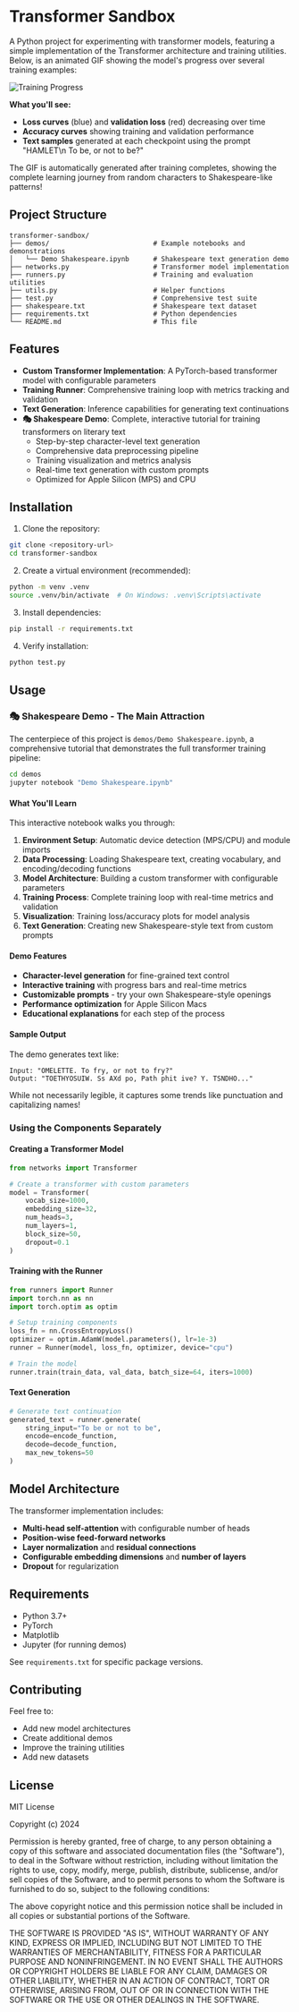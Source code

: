 # Transformer Sandbox

A Python project for experimenting with transformer models, featuring a simple implementation of the Transformer architecture and training utilities.
Below, is an animated GIF showing the model's progress over several training examples:

![Training Progress](animation_token.gif)

**What you'll see:**
- **Loss curves** (blue) and **validation loss** (red) decreasing over time
- **Accuracy curves** showing training and validation performance
- **Text samples** generated at each checkpoint using the prompt "HAMLET\n To be, or not to be?"

The GIF is automatically generated after training completes, showing the complete learning journey from random characters to Shakespeare-like patterns!

## Project Structure

```
transformer-sandbox/
├── demos/                          # Example notebooks and demonstrations
│   └── Demo Shakespeare.ipynb      # Shakespeare text generation demo
├── networks.py                     # Transformer model implementation
├── runners.py                      # Training and evaluation utilities
├── utils.py                        # Helper functions
├── test.py                         # Comprehensive test suite
├── shakespeare.txt                 # Shakespeare text dataset
├── requirements.txt                # Python dependencies
└── README.md                       # This file
```

## Features
- **Custom Transformer Implementation**: A PyTorch-based transformer model with configurable parameters
- **Training Runner**: Comprehensive training loop with metrics tracking and validation
- **Text Generation**: Inference capabilities for generating text continuations
- **🎭 Shakespeare Demo**: Complete, interactive tutorial for training transformers on literary text
  - Step-by-step character-level text generation
  - Comprehensive data preprocessing pipeline
  - Training visualization and metrics analysis
  - Real-time text generation with custom prompts
  - Optimized for Apple Silicon (MPS) and CPU

## Installation

1. Clone the repository:
```bash
git clone <repository-url>
cd transformer-sandbox
```

2. Create a virtual environment (recommended):
```bash
python -m venv .venv
source .venv/bin/activate  # On Windows: .venv\Scripts\activate
```

3. Install dependencies:
```bash
pip install -r requirements.txt
```

4. Verify installation:
```bash
python test.py
```

## Usage

### 🎭 Shakespeare Demo - The Main Attraction

The centerpiece of this project is `demos/Demo Shakespeare.ipynb`, a comprehensive tutorial that demonstrates the full transformer training pipeline:

```bash
cd demos
jupyter notebook "Demo Shakespeare.ipynb"
```

#### What You'll Learn

This interactive notebook walks you through:

1. **Environment Setup**: Automatic device detection (MPS/CPU) and module imports
2. **Data Processing**: Loading Shakespeare text, creating vocabulary, and encoding/decoding functions
3. **Model Architecture**: Building a custom transformer with configurable parameters
4. **Training Process**: Complete training loop with real-time metrics and validation
5. **Visualization**: Training loss/accuracy plots for model analysis
6. **Text Generation**: Creating new Shakespeare-style text from custom prompts

#### Demo Features

- **Character-level generation** for fine-grained text control
- **Interactive training** with progress bars and real-time metrics
- **Customizable prompts** - try your own Shakespeare-style openings
- **Performance optimization** for Apple Silicon Macs
- **Educational explanations** for each step of the process

#### Sample Output

The demo generates text like:
```
Input: "OMELETTE. To fry, or not to fry?"
Output: "TOETHYOSUIW. Ss AXd po, Path phit ive? Y. TSNDHO..."
```

While not necessarily legible, it captures some trends like punctuation and capitalizing names!

### Using the Components Separately

#### Creating a Transformer Model

```python
from networks import Transformer

# Create a transformer with custom parameters
model = Transformer(
    vocab_size=1000,
    embedding_size=32,
    num_heads=3,
    num_layers=1,
    block_size=50,
    dropout=0.1
)
```

#### Training with the Runner

```python
from runners import Runner
import torch.nn as nn
import torch.optim as optim

# Setup training components
loss_fn = nn.CrossEntropyLoss()
optimizer = optim.AdamW(model.parameters(), lr=1e-3)
runner = Runner(model, loss_fn, optimizer, device="cpu")

# Train the model
runner.train(train_data, val_data, batch_size=64, iters=1000)
```

#### Text Generation

```python
# Generate text continuation
generated_text = runner.generate(
    string_input="To be or not to be",
    encode=encode_function,
    decode=decode_function,
    max_new_tokens=50
)
```

## Model Architecture

The transformer implementation includes:
- **Multi-head self-attention** with configurable number of heads
- **Position-wise feed-forward networks**
- **Layer normalization** and **residual connections**
- **Configurable embedding dimensions** and **number of layers**
- **Dropout** for regularization

## Requirements

- Python 3.7+
- PyTorch
- Matplotlib
- Jupyter (for running demos)

See `requirements.txt` for specific package versions.

## Contributing

Feel free to:
- Add new model architectures
- Create additional demos
- Improve the training utilities
- Add new datasets

## License

MIT License

Copyright (c) 2024

Permission is hereby granted, free of charge, to any person obtaining a copy
of this software and associated documentation files (the "Software"), to deal
in the Software without restriction, including without limitation the rights
to use, copy, modify, merge, publish, distribute, sublicense, and/or sell
copies of the Software, and to permit persons to whom the Software is
furnished to do so, subject to the following conditions:

The above copyright notice and this permission notice shall be included in all
copies or substantial portions of the Software.

THE SOFTWARE IS PROVIDED "AS IS", WITHOUT WARRANTY OF ANY KIND, EXPRESS OR
IMPLIED, INCLUDING BUT NOT LIMITED TO THE WARRANTIES OF MERCHANTABILITY,
FITNESS FOR A PARTICULAR PURPOSE AND NONINFRINGEMENT. IN NO EVENT SHALL THE
AUTHORS OR COPYRIGHT HOLDERS BE LIABLE FOR ANY CLAIM, DAMAGES OR OTHER
LIABILITY, WHETHER IN AN ACTION OF CONTRACT, TORT OR OTHERWISE, ARISING FROM,
OUT OF OR IN CONNECTION WITH THE SOFTWARE OR THE USE OR OTHER DEALINGS IN THE
SOFTWARE.
